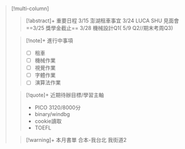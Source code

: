 > [!multi-column]
>
>> [!abstract]+ 重要日程
>> 3/15 澎湖租車事宜
>> 3/24 LUCA SHU 見面會
>> ==3/25 獎學金截止==
>> 3/28 機械設計Q1( 5/9 Q2//期末考周Q3)
>
>> [!note]+ 進行中事項
>> - [ ] 租車
>> - [ ] 機械作業
>> - [ ] 視覺作業
>> - [ ] 字體作業
>> - [ ] 演算法作業
>
>> [!quote]+ 近期待辦目標/學習主軸
>> - PICO 3120/8000分
>> - binary/windbg
>> - cookie讀取
>> - TOEFL
>
>> [!warning]+ 本月書單
>>合本-我台北 我街道2

